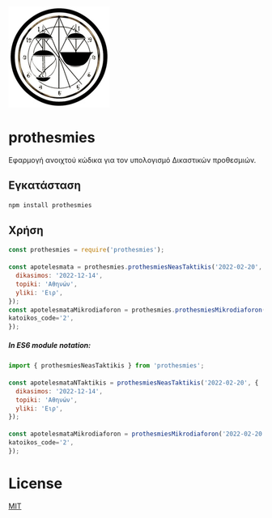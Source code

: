 ![Προθεσμίες logo](https://github.com/imertz/prothesmies/blob/master/logo.jpg)

# prothesmies

Εφαρμογή ανοιχτού κώδικα για τον υπολογισμό Δικαστικών προθεσμιών.

## Εγκατάσταση

```bash
npm install prothesmies
```

## Χρήση

```js
const prothesmies = require('prothesmies');

const apotelesmata = prothesmies.prothesmiesNeasTaktikis('2022-02-20', {
  dikasimos: '2022-12-14',
  topiki: 'Αθηνών',
  yliki: 'Ειρ',
});
const apotelesmataMikrodiaforon = prothesmies.prothesmiesMikrodiaforon('2022-02-20', {
katoikos_code='2',
});
```

##### In ES6 module notation:

```js
import { prothesmiesNeasTaktikis } from 'prothesmies';

const apotelesmataNTaktikis = prothesmiesNeasTaktikis('2022-02-20', {
  dikasimos: '2022-12-14',
  topiki: 'Αθηνών',
  yliki: 'Ειρ',
});

const apotelesmataMikrodiaforon = prothesmiesMikrodiaforon('2022-02-20', {
katoikos_code='2',
});
```

# License

[MIT](./LICENSE)
